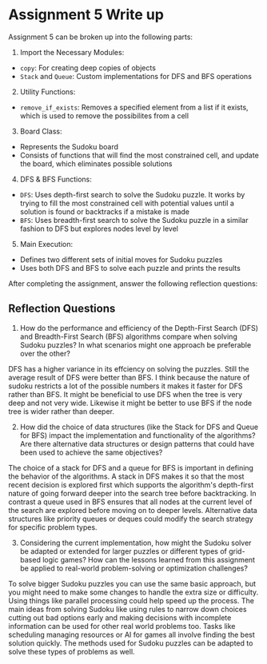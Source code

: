 # Assignment 5 Write up

Assignment 5 can be broken up into the following parts:
1. Import the Necessary Modules:
- `copy`: For creating deep copies of objects
- `Stack` and `Queue`: Custom implementations for DFS and BFS operations
2. Utility Functions: 
- `remove_if_exists`: Removes a specified element from a list if it exists, which is used to remove the possibilites from a cell
3. Board Class:
- Represents the Sudoku board
- Consists of functions that will find the most constrained cell, and update the board, which eliminates possible solutions
4. DFS & BFS Functions:
- `DFS`: Uses depth-first search to solve the Sudoku puzzle. It works by trying to fill the most constrained cell with potential values until a solution is found or backtracks if a mistake is made
- `BFS`: Uses breadth-first search to solve the Sudoku puzzle in a similar fashion to DFS but explores nodes level by level
5. Main Execution:
- Defines two different sets of initial moves for Sudoku puzzles
- Uses both DFS and BFS to solve each puzzle and prints the results


After completing the assignment, answer the following reflection questions:

## Reflection Questions

1. How do the performance and efficiency of the Depth-First Search (DFS) and Breadth-First Search (BFS) algorithms compare when solving Sudoku puzzles? In what scenarios might one approach be preferable over the other?

DFS has a higher variance in its effciency on solving the puzzles. Still the average result of DFS were better than BFS. I think because the nature of sudoku restricts a lot of the possible numbers it makes it faster for DFS rather than BFS. It might be beneficial to use DFS when the tree is very deep and not very wide. Likewise it might be better to use BFS if the node tree is wider rather than deeper.


2. How did the choice of data structures (like the Stack for DFS and Queue for BFS) impact the implementation and functionality of the algorithms? Are there alternative data structures or design patterns that could have been used to achieve the same objectives?

The choice of a stack for DFS and a queue for BFS is important in defining the behavior of the algorithms. A stack in DFS makes it so that the most recent decision is explored first which supports the algorithm's depth-first nature of going forward deeper into the search tree before backtracking. In contrast a queue used in BFS ensures that all nodes at the current level of the search are explored before moving on to deeper levels. Alternative data structures like priority queues or  deques could modify the search strategy for specific problem types.

3. Considering the current implementation, how might the Sudoku solver be adapted or extended for larger puzzles or different types of grid-based logic games? How can the lessons learned from this assignment be applied to real-world problem-solving or optimization challenges?

To solve bigger Sudoku puzzles you can use the same basic approach, but you might need to make some changes to handle the extra size or difficulty. Using things like parallel processing could help speed up the process. The main ideas from solving Sudoku like using rules to narrow down choices cutting out bad options early and making decisions with incomplete information can be used for other real world problems too. Tasks like scheduling managing resources or AI for games all involve finding the best solution quickly. The methods used for Sudoku puzzles can be adapted to solve these types of problems as well.